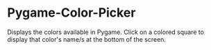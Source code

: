 Pygame-Color-Picker
===================

Displays the colors available in Pygame.
Click on a colored square to display that color's name/s at the bottom of the screen.
